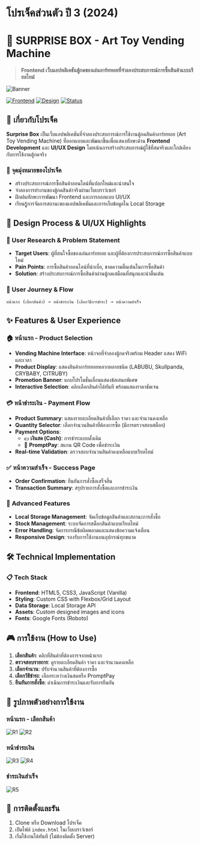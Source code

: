 # โปรเจ็คส่วนตัว ปี 3 (2024)
# 🎁 SURPRISE BOX - Art Toy Vending Machine

> **Frontend เว็บแอปพลิเคชันตู้กดของเล่นอาร์ททอยที่จำลองประสบการณ์การซื้อสินค้าแบบเรียลไทม์**

![Banner](Review/R1.png)

[![Frontend](https://img.shields.io/badge/Frontend-HTML5%20%7C%20CSS3%20%7C%20JavaScript-blue)](https://github.com/Thoserrr/Surprise-Box)
[![Design](https://img.shields.io/badge/Design-UI%2FUX%20Design-purple)](#)
[![Status](https://img.shields.io/badge/Status-Portfolio%20Project-green)](#)

## 📖 เกี่ยวกับโปรเจ็ค

**Surprise Box** เป็นเว็บแอปพลิเคชันที่จำลองประสบการณ์การใช้งานตู้กดสินค้าอาร์ททอย (Art Toy Vending Machine) ที่ออกแบบและพัฒนาขึ้นเพื่อแสดงทักษะด้าน **Frontend Development** และ **UI/UX Design** โดยเน้นการสร้างประสบการณ์ผู้ใช้ที่สมจริงและใกล้เคียงกับการใช้งานตู้กดจริง

### 🎯 จุดมุ่งหมายของโปรเจ็ค
- สร้างประสบการณ์การซื้อสินค้าออนไลน์ที่แปลกใหม่และน่าสนใจ
- จำลองการทำงานของตู้กดสินค้าจริงผ่านเว็บเบราว์เซอร์
- ฝึกฝนทักษะการพัฒนา Frontend และการออกแบบ UI/UX
- เรียนรูู้การจัดการสถานะของแอปพลิเคชันและการเก็บข้อมูลใน Local Storage

## 🎨 Design Process & UI/UX Highlights

### 🎯 User Research & Problem Statement
- **Target Users**: ผู้ที่สนใจซื้อของเล่นอาร์ททอย และผู้ที่ต้องการประสบการณ์การซื้อสินค้าแบบใหม่
- **Pain Points**: การซื้อสินค้าออนไลน์ที่น่าเบื่อ, ขาดความตื่นเต้นในการซื้อสินค้า
- **Solution**: สร้างประสบการณ์การซื้อสินค้าผ่านตู้กดเสมือนที่สนุกและน่าตื่นเต้น

### 🔄 User Journey & Flow
```
หน้าแรก (เลือกสินค้า) → หน้าชำระเงิน (เลือกวิธีการชำระ) → หน้าความสำเร็จ
```

## ✨ Features & User Experience

### 🏠 **หน้าแรก - Product Selection**
- **Vending Machine Interface**: หน้าจอที่จำลองตู้กดจริงพร้อม Header แสดง WiFi และเวลา
- **Product Display**: แสดงสินค้าอาร์ททอยหลากหลายชนิด (LABUBU, Skullpanda, CRYBABY, CITRUBY)
- **Promotion Banner**: แถบโปรโมชั่นเลื่อนแสดงข้อเสนอพิเศษ
- **Interactive Selection**: คลิกเลือกสินค้าได้ทันที พร้อมแสดงราคาชัดเจน

### 💳 **หน้าชำระเงิน - Payment Flow**
- **Product Summary**: แสดงรายละเอียดสินค้าที่เลือก ราคา และจำนวนคงเหลือ
- **Quantity Selector**: เลือกจำนวนสินค้าที่ต้องการซื้อ (มีการตรวจสอบสต็อก)
- **Payment Options**: 
  - 💵 **เงินสด (Cash)**: การชำระแบบดั้งเดิม
  - 📱 **PromptPay**: สแกน QR Code เพื่อชำระเงิน
- **Real-time Validation**: ตรวจสอบจำนวนสินค้าคงเหลือแบบเรียลไทม์

### ✅ **หน้าความสำเร็จ - Success Page**
- **Order Confirmation**: ยืนยันการสั่งซื้อเสร็จสิ้น
- **Transaction Summary**: สรุปรายการสั่งซื้อและการชำระเงิน

### 🔧 **Advanced Features**
- **Local Storage Management**: จัดเก็บข้อมูลสินค้าและสถานะการสั่งซื้อ
- **Stock Management**: ระบบจัดการสต็อกสินค้าแบบเรียลไทม์
- **Error Handling**: จัดการกรณีข้อผิดพลาดและแสดงข้อความแจ้งเตือน
- **Responsive Design**: รองรับการใช้งานบนอุปกรณ์ทุกขนาด

## 🛠️ Technical Implementation

### 📋 Tech Stack
- **Frontend**: HTML5, CSS3, JavaScript (Vanilla)
- **Styling**: Custom CSS with Flexbox/Grid Layout
- **Data Storage**: Local Storage API
- **Assets**: Custom designed images and icons
- **Fonts**: Google Fonts (Roboto)

## 🎮 การใช้งาน (How to Use)

1. **เลือกสินค้า**: คลิกที่สินค้าที่ต้องการจากหน้าแรก
2. **ตรวจสอบรายการ**: ดูรายละเอียดสินค้า ราคา และจำนวนคงเหลือ
3. **เลือกจำนวน**: ปรับจำนวนสินค้าที่ต้องการซื้อ
4. **เลือกวิธีชำระ**: เลือกระหว่างเงินสดหรือ PromptPay
5. **ยืนยันการสั่งซื้อ**: ดำเนินการชำระเงินและรับการยืนยัน

## 📱 รูปภาพตัวอย่างการใช้งาน

### หน้าแรก - เลือกสินค้า
![R1](Review/R1.png)
![R2](Review/R2.png)

### หน้าชำระเงิน
![R3](Review/R3.png)
![R4](Review/R4.png)

### ชำระเงินสำเร็จ
![R5](Review/R5.png)

## 🚀 การติดตั้งและรัน

1. Clone หรือ Download โปรเจ็ค
2. เปิดไฟล์ `index.html` ในเว็บเบราว์เซอร์
3. เริ่มใช้งานได้ทันที (ไม่ต้องติดตั้ง Server)

